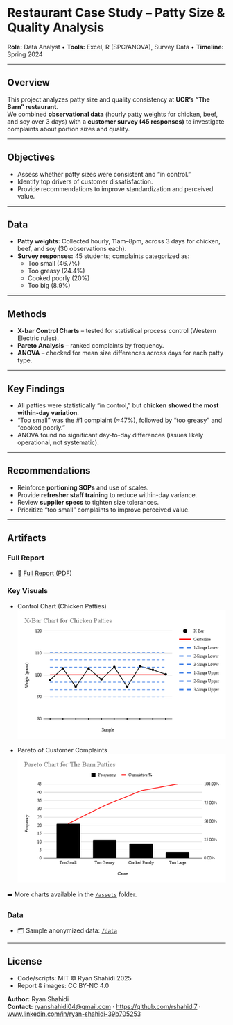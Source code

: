 # Restaurant Case Study – Patty Size & Quality Analysis

**Role:** Data Analyst • **Tools:** Excel, R (SPC/ANOVA), Survey Data • **Timeline:** Spring 2024

---

## Overview
This project analyzes patty size and quality consistency at **UCR’s “The Barn” restaurant**.  
We combined **observational data** (hourly patty weights for chicken, beef, and soy over 3 days) with a **customer survey (45 responses)** to investigate complaints about portion sizes and quality.

---

## Objectives
- Assess whether patty sizes were consistent and “in control.”
- Identify top drivers of customer dissatisfaction.
- Provide recommendations to improve standardization and perceived value.

---

## Data
- **Patty weights:** Collected hourly, 11am–8pm, across 3 days for chicken, beef, and soy (30 observations each).
- **Survey responses:** 45 students; complaints categorized as:
  - Too small (46.7%)
  - Too greasy (24.4%)
  - Cooked poorly (20%)
  - Too big (8.9%)

---

## Methods
- **X-bar Control Charts** – tested for statistical process control (Western Electric rules).
- **Pareto Analysis** – ranked complaints by frequency.
- **ANOVA** – checked for mean size differences across days for each patty type.

---

## Key Findings
- All patties were statistically “in control,” but **chicken showed the most within-day variation**.
- “Too small” was the #1 complaint (≈47%), followed by “too greasy” and “cooked poorly.”
- ANOVA found no significant day-to-day differences (issues likely operational, not systematic).

---

## Recommendations
- Reinforce **portioning SOPs** and use of scales.
- Provide **refresher staff training** to reduce within-day variance.
- Review **supplier specs** to tighten size tolerances.
- Prioritize “too small” complaints to improve perceived value.

---
## Artifacts

### Full Report
- 📄 [Full Report (PDF)](./docs/Restaurant_Case_Study.pdf)

### Key Visuals
- Control Chart (Chicken Patties)  
  ![Control Chart](./assets/XBar_Chart_Chicken_Patties.png)

- Pareto of Customer Complaints  
  ![Pareto Chart](./assets/Pareto_Chart_Barn_Patties.png)  

➡️ More charts available in the [`/assets`](./assets) folder.

### Data
- 🗂️ Sample anonymized data: [`/data`](./data/README.md)

---

## License
- Code/scripts: MIT © Ryan Shahidi 2025  
- Report & images: CC BY-NC 4.0

**Author:** Ryan Shahidi  
**Contact:** ryanshahidi04@gmail.com · https://github.com/rshahidi7 · www.linkedin.com/in/ryan-shahidi-39b705253
